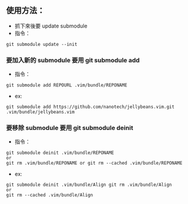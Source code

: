 ## 使用方法：
- 抓下來後要 update submodule
- 指令：<br>

 ```
 git submodule update --init
 ```

### 要加入新的 submodule 要用 git submodule add
- 指令：<br>

 ```
 git submodule add REPOURL .vim/bundle/REPONAME
 ```
- ex:<br>

 ```vim
 git submodule add https://github.com/nanotech/jellybeans.vim.git .vim/bundle/jellybeans.vim
 ```

### 要移除 submodule 要用 git submodule deinit
- 指令：<br>

 ```vim
 git submodule deinit .vim/bundle/REPONAME
 or
 git rm .vim/bundle/REPONAME or git rm --cached .vim/bundle/REPONAME
 ```

- ex:<br>

 ```vim
 git submodule deinit .vim/bundle/Align git rm .vim/bundle/Align
 or
 git rm --cached .vim/bundle/Align
 ```
